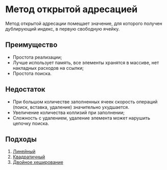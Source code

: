 # Метод открытой адресацией

Метод открытой адресации помещает значение, для которого получен дублирующий индекс, в первую свободную ячейку.

## Преимущество

- Простота реализации;
- Лучше использует память, все элементы хранятся в массиве, нет накладных расходов на ссылки;
- Простота поиска.

## Недостаток

- При большом количестве заполненных ячеек скорость операций (поиск, вставка, удаление) значительно ухудшается.
- Увеличение количества коллизий при заполнении;
- Сложность с удалением, удаление элемента может нарушить цепочку поиска.

## Подходы

1. [Линейный](linearApproach/README.md)
2. [Квадратичный](quadraticApproach/README.md)
3. [Двойное хеширование](doubleHashingApproach/README.md)
